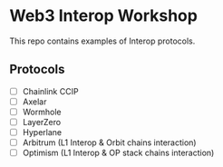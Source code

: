 # Web3 Interop Workshop

This repo contains examples of Interop protocols.

## Protocols

- [ ] Chainlink CCIP
- [ ] Axelar
- [ ] Wormhole
- [ ] LayerZero
- [ ] Hyperlane
- [ ] Arbitrum (L1 Interop & Orbit chains interaction)
- [ ] Optimism (L1 Interop & OP stack chains interaction)
